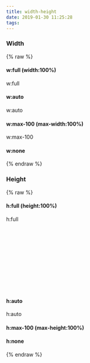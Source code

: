 ```yaml
---
title: width-height
date: 2019-01-30 11:25:28
tags:
---
```



### Width

{% raw %}
<div class="content">
  <h4 id="w-full" class="fw:bold"><span class="hey">w:full</span> (width:100%)</h4>
  <div class="block cen:flex text">
    <div class="square mar padding:sm w:full">w:full</div>
  </div>
  <h4 id="w-auto" class="hey">w:auto</h4>
  <div class="block cen:flex text">
    <div class="square mar w:auto">w:auto</div>
  </div>
  <h4 id="w-max-100" class="fw:bold"><span class="hey">w:max-100</span> (max-width:100%)</h4>
  <div class="block cen:flex text">
    <div class="square mar w:max-100 cen:flex">
      w:max-100
    </div>
  </div>            
  <h4 id="w-none" class="hey">w:none</h4>
  <div class="block cen:flex text">
    <div class="square mar w:none"></div>
  </div>
</div>
{% endraw %}

### Height

{% raw %}
<div class="content">
  <h4 id="h-full" class="fw:bold"><span class="hey">h:full</span> (height:100%)</h4>
  <div class="block cen:flex text" style="height: 200px">
    <div class="square mar padding:sm h:full">h:full</div>
  </div>
  <h4 id="h-auto" class="hey">h:auto</h4>
  <div class="block cen:flex text">
    <div class="square mar h:auto">h:auto</div>
  </div>
  <h4 id="h-max-100" class="fw:bold"><span class="hey">h:max-100</span> (max-height:100%)</h4>
  <div class="block cen:flex text">
    <div class="square mar h:max-100"></div>
  </div>            
  <h4 id="h-none" class="hey">h:none</h4>
  <div class="block cen:flex text">
    <div class="square mar h:none"></div>
  </div>
</div>  
{% endraw %}